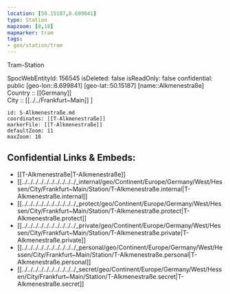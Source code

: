 ```yaml
---
location: [50.15187,8.699841] 
type: Station 
mapzoom: [8,18] 
mapmarker: tram 
tags:
- geo/station/tram
---
```


Tram-Station

SpocWebEntityId: 156545
isDeleted: false
isReadOnly: false
confidential: public
[geo-lon::8.699841] 
[geo-lat::50.15187] 
[name::Alkmenestraße] 
Country :: [[Germany]]  
City :: [[../../Frankfurt~Main]] ] 




```leaflet
id: S-Alkmenestraße.md
coordinates: [[T-Alkmenestraße]] 
markerFile: [[T-Alkmenestraße]] 
defaultZoom: 11 
maxZoom: 18
```


## Confidential Links & Embeds: 
- [[T-Alkmenestraße|T-Alkmenestraße]] 
- [[../../../../../../../../../../_internal/geo/Continent/Europe/Germany/West/Hessen/City/Frankfurt~Main/Station/T-Alkmenestraße.internal|T-Alkmenestraße.internal]] 
- [[../../../../../../../../../../_protect/geo/Continent/Europe/Germany/West/Hessen/City/Frankfurt~Main/Station/T-Alkmenestraße.protect|T-Alkmenestraße.protect]] 
- [[../../../../../../../../../../_private/geo/Continent/Europe/Germany/West/Hessen/City/Frankfurt~Main/Station/T-Alkmenestraße.private|T-Alkmenestraße.private]] 
- [[../../../../../../../../../../_personal/geo/Continent/Europe/Germany/West/Hessen/City/Frankfurt~Main/Station/T-Alkmenestraße.personal|T-Alkmenestraße.personal]] 
- [[../../../../../../../../../../_secret/geo/Continent/Europe/Germany/West/Hessen/City/Frankfurt~Main/Station/T-Alkmenestraße.secret|T-Alkmenestraße.secret]] 

